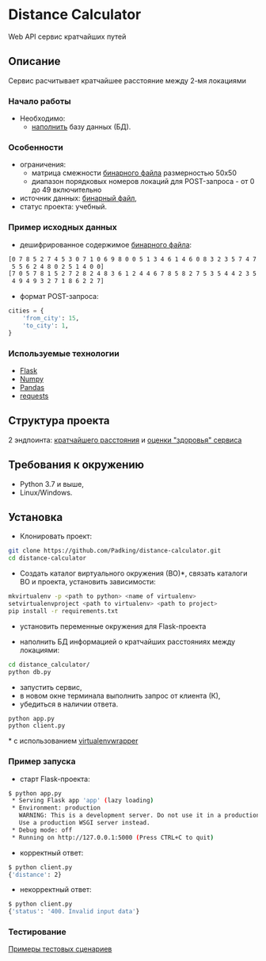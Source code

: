 # Distance Calculator

Web API сервис кратчайших путей

## Описание

Сервис расчитывает кратчайшее расстояние между 2-мя локациями

### Начало работы

- Необходимо:
  + [наполнить](https://github.com/Padking/distance-calculator#установка) базу данных (БД).


### Особенности

- ограничения:
  + матрица смежности [бинарного файла](https://github.com/Padking/distance-calculator/blob/master/data/matrix_distance) размерностью 50х50
  + диапазон порядковых номеров локаций для POST-запроса - от 0 до 49 включительно
- источник данных: [бинарный файл](https://github.com/Padking/distance-calculator/blob/master/data/matrix_distance),
- статус проекта: учебный.

### Пример исходных данных

- дешифрированное содержимое [бинарного файла](https://github.com/Padking/distance-calculator/blob/master/data/matrix_distance):
```sh
[0 7 8 5 2 7 4 5 3 0 7 1 0 6 9 8 0 0 5 1 3 4 6 1 4 6 0 8 3 2 3 5 7 4 7 3 7
 5 5 6 2 4 8 0 2 5 1 4 0 0]
[7 0 5 7 8 1 5 2 7 2 8 2 4 8 3 6 1 2 4 4 6 7 8 5 8 2 7 5 3 5 4 4 2 3 5 4 9
 4 9 4 9 3 2 7 1 8 6 2 2 7]
```

- формат POST-запроса:
```python
cities = {
    'from_city': 15,
    'to_city': 1,
}
```

### Используемые технологии

* [Flask](https://flask.palletsprojects.com/en/latest/)
* [Numpy](https://numpy.org/doc/stable/reference/index.html)
* [Pandas](https://pandas.pydata.org/docs/index.html)
* [requests](https://requests.readthedocs.io/en/master/)

## Структура проекта

2 эндпоинта: [кратчайшего расстояния](https://github.com/Padking/distance-calculator/blob/master/distance_calculator/app.py#L18) и [оценки "здоровья" сервиса](https://github.com/Padking/distance-calculator/blob/master/distance_calculator/app.py#L35)

## Требования к окружению

* Python 3.7 и выше,
* Linux/Windows.

## Установка

- Клонировать проект:
```sh
git clone https://github.com/Padking/distance-calculator.git
cd distance-calculator
```
- Создать каталог виртуального окружения (ВО)*,
   связать каталоги ВО и проекта,
   установить зависимости:
```sh
mkvirtualenv -p <path to python> <name of virtualenv>
setvirtualenvproject <path to virtualenv> <path to project>
pip install -r requirements.txt
```

- установить переменные окружения для Flask-проекта

- наполнить БД информацией о кратчайших расстояниях между локациями:
```sh
cd distance_calculator/
python db.py
```
- запустить сервис,
- в новом окне терминала выполнить запрос от клиента (К),
- убедиться в наличии ответа.
```bash
python app.py
python client.py
```





\* с использованием [virtualenvwrapper](https://virtualenvwrapper.readthedocs.io/en/latest/index.html)


### Пример запуска

- старт Flask-проекта:
```sh
$ python app.py
 * Serving Flask app 'app' (lazy loading)
 * Environment: production
   WARNING: This is a development server. Do not use it in a production deployment.
   Use a production WSGI server instead.
 * Debug mode: off
 * Running on http://127.0.0.1:5000 (Press CTRL+C to quit)

```

- корректный ответ:
```sh
$ python client.py
{'distance': 2}
```

- некорректный ответ:
```sh
$ python client.py
{'status': '400. Invalid input data'}
```


### Тестирование

[Примеры тестовых сценариев](https://github.com/Padking/distance-calculator/blob/master/client.py#L11)
